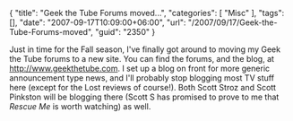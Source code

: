{
	"title": "Geek the Tube Forums moved...",
	"categories": [
		"Misc"
	],
	"tags": [],
	"date": "2007-09-17T10:09:00+06:00",
	"url": "/2007/09/17/Geek-the-Tube-Forums-moved",
	"guid": "2350"
}

Just in time for the Fall season, I've finally got around to moving my Geek the Tube forums to a new site. You can find the forums, and the blog, at <a href="http://www.geekthetube.com">http://www.geekthetube.com</a>. I set up a blog on front for more generic announcement type news, and I'll probably stop blogging most TV stuff here (except for the Lost reviews of course!). Both Scott Stroz and Scott Pinkston will be blogging there (Scott S has promised to prove to me that <i>Rescue Me</i> is worth watching) as well.